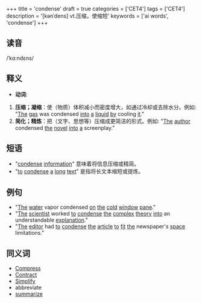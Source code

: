+++
title = 'condense'
draft = true
categories = ['CET4']
tags = ['CET4']
description = '[kənˈdens] vt.压缩，使缩短'
keywords = ['ai words', 'condense']
+++

## 读音
/ˈkɑːndɛns/

## 释义
- **动词**:
1. **压缩；凝缩**：使（物质）体积减小而密度增大，如通过冷却或去除水分。例如: "[The](/post/the/) [gas](/post/gas/) was condensed [into](/post/into/) [a](/post/a/) [liquid](/post/liquid/) [by](/post/by/) cooling [it](/post/it/)."
2. **简化；精炼**：把（文字、思想等）压缩成更简洁的形式。例如: "[The](/post/the/) [author](/post/author/) condensed [the](/post/the/) [novel](/post/novel/) [into](/post/into/) [a](/post/a/) screenplay."

## 短语
- "[condense](/post/condense/) [information](/post/information/)" 意味着将信息压缩或精简。
- "[to](/post/to/) [condense](/post/condense/) [a](/post/a/) [long](/post/long/) [text](/post/text/)" 是指将长文本缩短或提炼。

## 例句
- "[The](/post/the/) [water](/post/water/) vapor condensed [on](/post/on/) [the](/post/the/) [cold](/post/cold/) [window](/post/window/) [pane](/post/pane/)."
- "[The](/post/the/) [scientist](/post/scientist/) worked [to](/post/to/) [condense](/post/condense/) [the](/post/the/) [complex](/post/complex/) [theory](/post/theory/) [into](/post/into/) an understandable [explanation](/post/explanation/)."
- "[The](/post/the/) [editor](/post/editor/) had [to](/post/to/) [condense](/post/condense/) [the](/post/the/) [article](/post/article/) [to](/post/to/) [fit](/post/fit/) [the](/post/the/) newspaper's [space](/post/space/) limitations."

## 同义词
- [Compress](/post/compress/)
- [Contract](/post/contract/)
- [Simplify](/post/simplify/)
- abbreviate
- [summarize](/post/summarize/)
